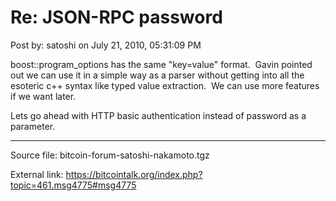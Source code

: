 # Re: JSON-RPC password

Post by: satoshi on July 21, 2010, 05:31:09 PM

boost::program_options has the same "key=value" format. &nbsp;Gavin pointed out we can use it in a simple way as a parser without getting into all the esoteric c++ syntax like typed value extraction. &nbsp;We can use more features if we want later.

Lets go ahead with HTTP basic authentication instead of password as a parameter.

---

Source file: bitcoin-forum-satoshi-nakamoto.tgz

External link: https://bitcointalk.org/index.php?topic=461.msg4775#msg4775
